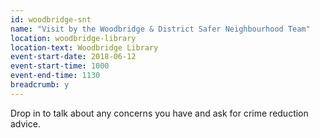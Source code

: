 ```yaml
---
id: woodbridge-snt
name: "Visit by the Woodbridge & District Safer Neighbourhood Team"
location: woodbridge-library
location-text: Woodbridge Library
event-start-date: 2018-06-12
event-start-time: 1000
event-end-time: 1130
breadcrumb: y
---
```


Drop in to talk about any concerns you have and ask for crime reduction advice.
